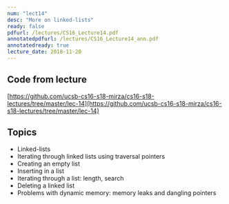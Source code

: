 ```yaml
---
num: "lect14"
desc: "More on linked-lists"
ready: false
pdfurl: /lectures/CS16_Lecture14.pdf
annotatedpdfurl: /lectures/CS16_Lecture14_ann.pdf
annotatedready: true
lecture_date: 2018-11-20
---
```



## Code from lecture
[https://github.com/ucsb-cs16-s18-mirza/cs16-s18-lectures/tree/master/lec-14](https://github.com/ucsb-cs16-s18-mirza/cs16-s18-lectures/tree/master/lec-14)

## Topics

* Linked-lists
* Iterating through linked lists using traversal pointers
* Creating an empty list
* Inserting in a list
* Iterating through a list: length, search
* Deleting a linked list
* Problems with dynamic memory: memory leaks and dangling pointers

